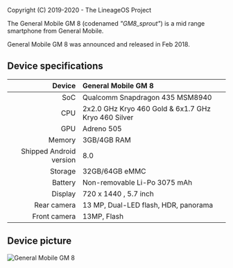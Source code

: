 Copyright (C) 2019-2020 - The LineageOS Project

The General Mobile GM 8 (codenamed _"GM8_sprout"_) is a mid range smartphone from General Mobile.

General Mobile GM 8 was announced and released in Feb 2018.

## Device specifications

| Device       | General Mobile GM 8                                 |
| -----------: | :-------------------------------------------------- |
| SoC          | Qualcomm Snapdragon 435 MSM8940                     |
| CPU          | 2x2.0 GHz Kryo 460 Gold & 6x1.7 GHz Kryo 460 Silver |
| GPU          | Adreno 505                                          |
| Memory       | 3GB/4GB RAM                                         |
| Shipped Android version | 8.0                                      |
| Storage      | 32GB/64GB eMMC                                      |
| Battery      | Non-removable Li-Po 3075 mAh                        |
| Display      | 720 x 1440 , 5.7  inch                              |
| Rear camera  | 13 MP, Dual-LED flash, HDR, panorama               |
| Front camera | 13MP, Flash                                         |

## Device picture

![General Mobile GM 8](https://github.com/Headache01/recovery_GM_GM8_sprout/blob/feb-9.0/gm8.jpg?raw=true "General Mobile GM 8")

